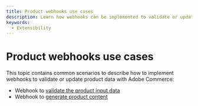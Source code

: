 ```yaml
---
title: Product webhooks use cases
description: Learn how webhooks can be implemented to validate or update product data  with Adobe Commerce.
keywords:
  - Extensibility
---
```


# Product webhooks use cases

This topic contains common scenarios to describe how to implement webhooks to validate or update product data with Adobe Commerce:

* Webhook to [validate the product input data](product-update-validation.md)
* Webhook to [generate product content](product-generate-content.md)
